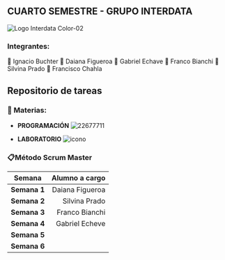 ## CUARTO SEMESTRE - GRUPO INTERDATA

![Logo Interdata Color-02](https://user-images.githubusercontent.com/112593194/236959451-08cbc3fb-cc4a-4650-aeaa-2996dbb91046.jpg)

### Integrantes:
:small_blue_diamond: Ignacio Buchter
:small_blue_diamond: Daiana Figueroa
:small_blue_diamond: Gabriel Echave 
:small_blue_diamond: Franco Bianchi 
:small_blue_diamond: Silvina Prado
:small_blue_diamond: Francisco Chahla 
## Repositorio de tareas

### 📓 Materias:
- **PROGRAMACIÓN** ![22677711](https://user-images.githubusercontent.com/112593194/236962858-d004ca2a-0dca-458a-91eb-0d86ddde0fcf.jpg)

- **LABORATORIO** ![icono](https://user-images.githubusercontent.com/112593194/236960971-c047db55-f1d5-4e38-9cc3-3de0606871ab.jpg)

### 📋Método Scrum Master
|   Semana | Alumno a cargo |
| --------- | -----:|
| **Semana 1**  | Daiana Figueroa |
| **Semana 2**  | Silvina Prado |
| **Semana 3** |  Franco Bianchi|
| **Semana 4**  | Gabriel Echeve |
| **Semana 5**  |  |
| **Semana 6**  |  |

